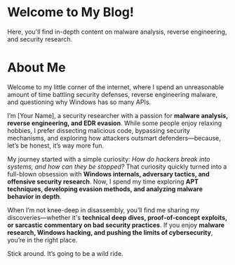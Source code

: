 # Welcome to My Blog!

Here, you'll find in-depth content on malware analysis, reverse engineering, and security research.  

# About Me  

Welcome to my little corner of the internet, where I spend an unreasonable amount of time battling security defenses, reverse engineering malware, and questioning why Windows has so many APIs.  

I’m [Your Name], a security researcher with a passion for **malware analysis, reverse engineering, and EDR evasion**. While some people enjoy relaxing hobbies, I prefer dissecting malicious code, bypassing security mechanisms, and exploring how attackers outsmart defenders—because, let’s be honest, it’s way more fun.  

My journey started with a simple curiosity: *How do hackers break into systems, and how can they be stopped?* That curiosity quickly turned into a full-blown obsession with **Windows internals, adversary tactics, and offensive security research**. Now, I spend my time exploring **APT techniques, developing evasion methods, and analyzing malware behavior in depth**.  

When I’m not knee-deep in disassembly, you’ll find me sharing my discoveries—whether it's **technical deep dives, proof-of-concept exploits, or sarcastic commentary on bad security practices**. If you enjoy **malware research, Windows hacking, and pushing the limits of cybersecurity**, you’re in the right place.  

Stick around. It’s going to be a wild ride.
